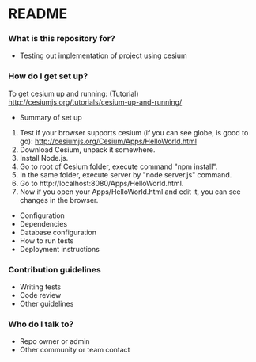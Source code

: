 # README #

### What is this repository for? ###

* Testing out implementation of project using cesium

### How do I get set up? ###

To get cesium up and running:
(Tutorial) http://cesiumjs.org/tutorials/cesium-up-and-running/

* Summary of set up
1. Test if your browser supports cesium (if you can see globe, is good to go):
   http://cesiumjs.org/Cesium/Apps/HelloWorld.html
2. Download Cesium, unpack it somewhere.
3. Install Node.js.
4. Go to root of Cesium folder, execute command "npm install".
5. In the same folder, execute server by "node server.js" command.
6. Go to http://localhost:8080/Apps/HelloWorld.html.
7. Now if you open your Apps/HelloWorld.html and edit it, you can see changes in the browser.

* Configuration
* Dependencies
* Database configuration
* How to run tests
* Deployment instructions

### Contribution guidelines ###

* Writing tests
* Code review
* Other guidelines

### Who do I talk to? ###

* Repo owner or admin
* Other community or team contact
